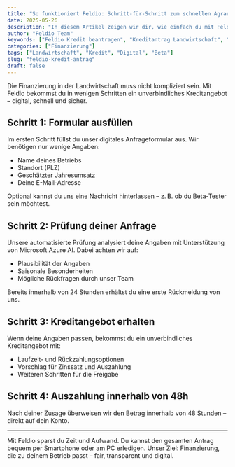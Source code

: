 ```yaml
---
title: "So funktioniert Feldio: Schritt-für-Schritt zum schnellen Agrarkredit"
date: 2025-05-26
description: "In diesem Artikel zeigen wir dir, wie einfach du mit Feldio einen Kredit für deinen landwirtschaftlichen Betrieb beantragen kannst – digital, schnell und transparent."
author: "Feldio Team"
keywords: ["Feldio Kredit beantragen", "Kreditantrag Landwirtschaft", "Finanzierung für Bauern schnell", "Agrarkredit digital"]
categories: ["Finanzierung"]
tags: ["Landwirtschaft", "Kredit", "Digital", "Beta"]
slug: "feldio-kredit-antrag"
draft: false
---
```


Die Finanzierung in der Landwirtschaft muss nicht kompliziert sein. Mit Feldio bekommst du in wenigen Schritten ein unverbindliches Kreditangebot – digital, schnell und sicher.

## Schritt 1: Formular ausfüllen

Im ersten Schritt füllst du unser digitales Anfrageformular aus. Wir benötigen nur wenige Angaben:

- Name deines Betriebs
- Standort (PLZ)
- Geschätzter Jahresumsatz
- Deine E-Mail-Adresse

Optional kannst du uns eine Nachricht hinterlassen – z. B. ob du Beta-Tester sein möchtest.

## Schritt 2: Prüfung deiner Anfrage

Unsere automatisierte Prüfung analysiert deine Angaben mit Unterstützung von Microsoft Azure AI. Dabei achten wir auf:

- Plausibilität der Angaben
- Saisonale Besonderheiten
- Mögliche Rückfragen durch unser Team

Bereits innerhalb von 24 Stunden erhältst du eine erste Rückmeldung von uns.

## Schritt 3: Kreditangebot erhalten

Wenn deine Angaben passen, bekommst du ein unverbindliches Kreditangebot mit:

- Laufzeit- und Rückzahlungsoptionen
- Vorschlag für Zinssatz und Auszahlung
- Weiteren Schritten für die Freigabe

## Schritt 4: Auszahlung innerhalb von 48h

Nach deiner Zusage überweisen wir den Betrag innerhalb von 48 Stunden – direkt auf dein Konto.

---

Mit Feldio sparst du Zeit und Aufwand. Du kannst den gesamten Antrag bequem per Smartphone oder am PC erledigen. Unser Ziel: Finanzierung, die zu deinem Betrieb passt – fair, transparent und digital.
